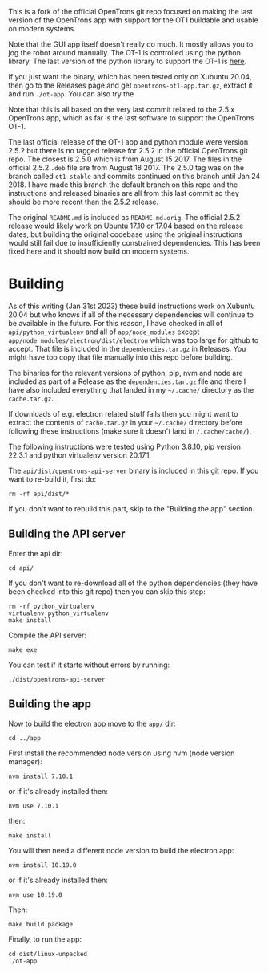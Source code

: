 This is a fork of the official OpenTrons git repo focused on making the last version of the OpenTrons app with support for the OT1 buildable and usable on modern systems.

Note that the GUI app itself doesn't really do much. It mostly allows you to jog the robot around manually. The OT-1 is controlled using the python library. The last version of the python library to support the OT-1 is [here](https://pypi.org/project/opentrons/2.5.2/).

If you just want the binary, which has been tested only on Xubuntu 20.04, then go to the Releases page and get `opentrons-ot1-app.tar.gz`, extract it and run `./ot-app`. You can also try the 

Note that this is all based on the very last commit related to the 2.5.x OpenTrons app, which as far is the last software to support the OpenTrons OT-1.

The last official release of the OT-1 app and python module were version 2.5.2 but there is no tagged release for 2.5.2 in the official OpenTrons git repo. The closest is 2.5.0 which is from August 15 2017. The files in the official 2.5.2 `.deb` file are from August 18 2017. The 2.5.0 tag was on the branch called `ot1-stable` and commits continued on this branch until Jan 24 2018. I have made this branch the default branch on this repo and the instructions and released binaries are all from this last commit so they should be more recent than the 2.5.2 release.

The original `README.md` is included as `README.md.orig`. The official 2.5.2 release would likely work on Ubuntu 17.10 or 17.04 based on the release dates, but building the original codebase using the original instructions would still fail due to insufficiently constrained dependencies. This has been fixed here and it should now build on modern systems.

# Building

As of this writing (Jan 31st 2023) these build instructions work on Xubuntu 20.04 but who knows if all of the necessary dependencies will continue to be available in the future. For this reason, I have checked in all of `api/python_virtualenv` and all of `app/node_modules` except `app/node_modules/electron/dist/electron` which was too large for github to accept. That file is included in the `dependencies.tar.gz` in Releases. You might have too copy that file manually into this repo before building.

The binaries for the relevant versions of python, pip, nvm and node are included as part of a Release as the `dependencies.tar.gz` file and there I have also included everything that landed in my `~/.cache/` directory as the `cache.tar.gz`.

If downloads of e.g. electron related stuff fails then you might want to extract the contents of `cache.tar.gz` in your `~/.cache/` directory before following these instructions (make sure it doesn't land in `/.cache/cache/`).


The following instructions were tested using Python 3.8.10, pip version 22.3.1 and python virtualenv version 20.17.1.

The `api/dist/opentrons-api-server` binary is included in this git repo. If you want to re-build it, first do:

```
rm -rf api/dist/*
```

If you don't want to rebuild this part, skip to the "Building the app" section.

## Building the API server

Enter the api dir:

```
cd api/
```

If you don't want to re-download all of the python dependencies (they have been checked into this git repo) then you can skip this step:

```
rm -rf python_virtualenv
virtualenv python_virtualenv
make install
```

Compile the API server:

```
make exe
```

You can test if it starts without errors by running:

```
./dist/opentrons-api-server
```

## Building the app

Now to build the electron app move to the `app/` dir:

```
cd ../app
```

First install the recommended node version using nvm (node version manager):

```
nvm install 7.10.1
```

or if it's already installed then:

```
nvm use 7.10.1
```

then:

```
make install
```

You will then need a different node version to build the electron app:

```
nvm install 10.19.0
```

or if it's already installed then:

```
nvm use 10.19.0
```

Then:

```
make build package
```

Finally, to run the app:

```
cd dist/linux-unpacked
./ot-app
```

